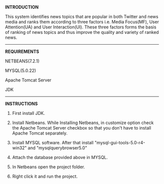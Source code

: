 **INTRODUCTION**

This system identifies news topics that are popular in both Twitter and news media and ranks them according to three factors i.e. Media Focus(MF), User Attention(UA) 
and User Interaction(UI). These three factors forms the basis of ranking of news topics and thus improve the quality and variety of ranked news.


*************************************************************************************************************************************************************************
**REQUIREMENTS**

NETBEANS(7.2.1)

MYSQL(5.0.22)  

Apache Tomcat Server

JDK

**************************************************************************************************************************************************************************
**INSTRUCTIONS**

1) First install JDK. 

2) Install Netbeans. While Installing Netbeans, in customize option check the Apache Tomcat Server checkbox so that you don't have to install Apache Tomcat separately.

3) Install MYSQL software. After that install "mysql-gui-tools-5.0-r4-win32" and "mysqlquerybrowser5.0"

4) Attach the database provided above in MYSQL.

5) In Netbeans open the project folder.

6) Right click it and run the project.

